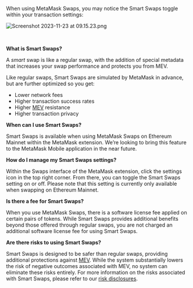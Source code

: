When using MetaMask Swaps, you may notice the Smart Swaps toggle within your transaction settings:


![Screenshot 2023-11-23 at 09.15.23.png](https://support.metamask.io/hc/article_attachments/20628914513819)


 




**What is Smart Swaps?**

A *smart* swap is like a regular swap, with the addition of special metadata that increases your swap performance and protects you from MEV.


Like regular swaps, Smart Swaps are simulated by MetaMask in advance, but are further optimized so you get:


* Lower network fees
* Higher transaction success rates
* Higher [MEV](https://ethereum.org/en/developers/docs/mev/) resistance
* Higher transaction privacy





**When can I use Smart Swaps?**

Smart Swaps is available when using MetaMask Swaps on Ethereum Mainnet within the MetaMask extension. We’re looking to bring this feature to the MetaMask Mobile application in the near future.





**How do I manage my Smart Swaps settings?**

Within the Swaps interface of the MetaMask extension, click the settings icon in the top right corner. From there, you can toggle the Smart Swaps setting on or off. Please note that this setting is currently only available when swapping on Ethereum Mainnet.





**Is there a fee for Smart Swaps?**

When you use MetaMask Swaps, there is a software license fee applied on certain pairs of tokens. While Smart Swaps provides additional benefits beyond those offered through regular swaps, you are not charged an additional software license fee for using Smart Swaps.





**Are there risks to using Smart Swaps?**

Smart Swaps is designed to be safer than regular swaps, providing additional protections against [MEV](https://ethereum.org/en/developers/docs/mev/). While the system substantially lowers the risk of negative outcomes associated with MEV, no system can eliminate these risks entirely. For more information on the risks associated with Smart Swaps, please refer to our [risk disclosures](https://support.metamask.io/hc/en-us/articles/20628953388827).




